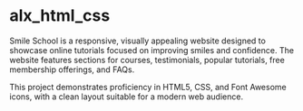 # alx_html_css
Smile School is a responsive, visually appealing website designed to showcase online tutorials focused on improving smiles and confidence. The website features sections for courses, testimonials, popular tutorials, free membership offerings, and FAQs.

This project demonstrates proficiency in HTML5, CSS, and Font Awesome icons, with a clean layout suitable for a modern web audience.